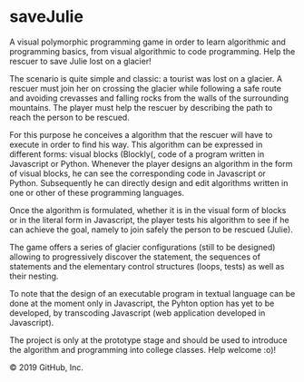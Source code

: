 # saveJulie
A visual polymorphic programming game in order to learn algorithmic and programming basics, from visual algorithmic to code programming. Help the rescuer to save Julie lost on a glacier!

The scenario is quite simple and classic: a tourist was lost on a glacier. A rescuer must join her on crossing the glacier while following a safe route and avoiding crevasses and falling rocks from the walls of the surrounding mountains. The player must help the rescuer by describing the path to reach the person to be rescued.

For this purpose he conceives a algorithm that the rescuer will have to execute in order to find his way. This algorithm can be expressed in different forms: visual blocks (Blockly(, code of a program written in Javascript or Python. Whenever the player designs an algorithm in the form of visual blocks, he can see the corresponding code in Javascript or Python. Subsequently he can directly design and edit algorithms written in one or other of these programming languages.

Once the algorithm is formulated, whether it is in the visual form of blocks or in the literal form in Javascript, the player tests his algorithm to see if he can achieve the goal, namely to join safely the person to be rescued (Julie).

The game offers a series of glacier configurations (still to be designed) allowing to progressively discover the statement, the sequences of statements and the elementary control structures (loops, tests) as well as their nesting.

To note that the design of an executable program in textual language can be done at the moment only in Javascript, the Pyhton option has yet to be developed, by transcoding Javascript (web application developed in Javascript).

The project is only at the prototype stage and should be used to introduce the algorithm and programming into college classes. Help welcome :o)!

© 2019 GitHub, Inc.
